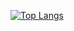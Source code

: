 [![Top Langs](https://github-readme-stats.vercel.app/api/top-langs/?username=alkanoidev&langs_count=10&theme=github_dark)](https://github.com/anuraghazra/github-readme-stats)
